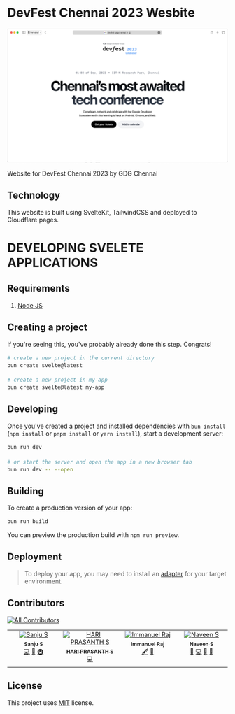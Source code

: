 # DevFest Chennai 2023 Wesbite

![A screenshot of the DevFest Chennai 2022 website](static/home.png 'DevFest Chennai 2023 website')

Website for DevFest Chennai 2023 by GDG Chennai

## Technology

This website is built using SvelteKit, TailwindCSS and deployed to Cloudflare pages.

# DEVELOPING SVELETE APPLICATIONS

## Requirements

1. [Node JS](https://nodejs.org/en/download/current)

## Creating a project

If you're seeing this, you've probably already done this step. Congrats!

```bash
# create a new project in the current directory
bun create svelte@latest

# create a new project in my-app
bun create svelte@latest my-app
```

## Developing

Once you've created a project and installed dependencies with `bun install` (`npm install` or `pnpm install` or `yarn install`), start a development server:

```bash
bun run dev

# or start the server and open the app in a new browser tab
bun run dev -- --open
```

## Building

To create a production version of your app:

```bash
bun run build
```

You can preview the production build with `npm run preview`.

## Deployment

> To deploy your app, you may need to install an [adapter](https://kit.svelte.dev/docs/adapters) for your target environment.

## Contributors

<!-- ALL-CONTRIBUTORS-BADGE:START - Do not remove or modify this section -->

[![All Contributors](https://img.shields.io/badge/all_contributors-11-orange.svg?style=flat-square)](#contributors-)

<!-- ALL-CONTRIBUTORS-BADGE:END -->

<!-- ALL-CONTRIBUTORS-LIST:START - Do not remove or modify this section -->
<table>
  <tbody>
    <tr>
      <td align="center" valign="top" width="14.28%"><a href="https://www.thisux.com"><img src="https://avatars.githubusercontent.com/u/23400022?v=4?s=100" width="100px;" alt="Sanju S"/><br /><sub><b>Sanju S</b></sub></a><br /><a href="https://github.com/gdgchennai/devfest2022-web/commits?author=Spikeysanju" title="Code">💻</a> <a href="#design-Spikeysanju" title="Design">🎨</a> <a href="#infra-Spikeysanju" title="Infrastructure (Hosting, Build-Tools, etc)">🚇</a></td>
        <td align="center" valign="top" width="14.28%"><a href="https://github.com/nammahari"><img src="https://avatars.githubusercontent.com/u/71805019?v=4?s=100" width="100px;" alt="HARI PRASANTH S"/><br /><sub><b>HARI PRASANTH S</b></sub></a><br /><a href="https://github.com/gdgchennai/devfest2022-web/commits?author=nammahari" title="Code">💻</a></td>
      <td align="center" valign="top" width="14.28%"><a href="https://iamimmanuelraj.github.io/"><img src="https://avatars.githubusercontent.com/u/26855364?v=4?s=100" width="100px;" alt="Immanuel Raj"/><br /><sub><b>Immanuel Raj</b></sub></a><br /><a href="#content-iamimmanuelraj" title="Content">🖋</a> <a href="https://github.com/gdgchennai/devfest2022-web/pulls?q=is%3Apr+reviewed-by%3Aiamimmanuelraj" title="Reviewed Pull Requests">👀</a></td>
      <td align="center" valign="top" width="14.28%"><a href="https://navs.page"><img src="https://avatars.githubusercontent.com/u/22239584?v=4?s=100" width="100px;" alt="Naveen S"/><br /><sub><b>Naveen S</b></sub></a><br /><a href="#maintenance-navhits" title="Maintenance">🚧</a> <a href="https://github.com/gdgchennai/devfest2022-web/commits?author=navhits" title="Code">💻</a> <a href="https://github.com/gdgchennai/devfest2022-web/commits?author=navhits" title="Documentation">📖</a> <a href="https://github.com/gdgchennai/devfest2022-web/pulls?q=is%3Apr+reviewed-by%3Anavhits" title="Reviewed Pull Requests">👀</a></td>
    </tr>
  </tbody>
</table>
<!-- ALL-CONTRIBUTORS-LIST:END -->

## License

This project uses [MIT](LICENSE.txt) license.
